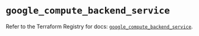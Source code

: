 # `google_compute_backend_service`

Refer to the Terraform Registry for docs: [`google_compute_backend_service`](https://registry.terraform.io/providers/hashicorp/google/6.50.0/docs/resources/compute_backend_service).
